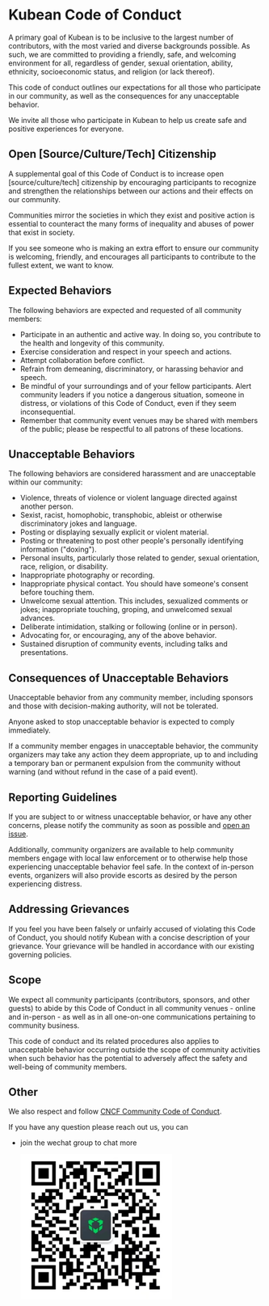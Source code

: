 # Kubean Code of Conduct

A primary goal of Kubean is to be inclusive to the largest number of contributors,
with the most varied and diverse backgrounds possible. As such, we are committed to
providing a friendly, safe, and welcoming environment for all, regardless of gender,
sexual orientation, ability, ethnicity, socioeconomic status, and religion (or lack thereof).

This code of conduct outlines our expectations for all those who participate in our community,
as well as the consequences for any unacceptable behavior.

We invite all those who participate in Kubean to help us create safe and positive experiences for everyone.

## Open [Source/Culture/Tech] Citizenship

A supplemental goal of this Code of Conduct is to increase open [source/culture/tech] citizenship
by encouraging participants to recognize and strengthen the relationships between our actions and
their effects on our community.

Communities mirror the societies in which they exist and positive action is essential to counteract
the many forms of inequality and abuses of power that exist in society.

If you see someone who is making an extra effort to ensure our community is welcoming, friendly,
and encourages all participants to contribute to the fullest extent, we want to know.

## Expected Behaviors

The following behaviors are expected and requested of all community members:

- Participate in an authentic and active way. In doing so, you contribute to the health and longevity of this community.
- Exercise consideration and respect in your speech and actions.
- Attempt collaboration before conflict.
- Refrain from demeaning, discriminatory, or harassing behavior and speech.
- Be mindful of your surroundings and of your fellow participants. Alert community leaders
  if you notice a dangerous situation, someone in distress, or violations of this Code of Conduct,
  even if they seem inconsequential.
- Remember that community event venues may be shared with members of the public; please be
  respectful to all patrons of these locations.

## Unacceptable Behaviors

The following behaviors are considered harassment and are unacceptable within our community:

- Violence, threats of violence or violent language directed against another person.
- Sexist, racist, homophobic, transphobic, ableist or otherwise discriminatory jokes and language.
- Posting or displaying sexually explicit or violent material.
- Posting or threatening to post other people's personally identifying information ("doxing").
- Personal insults, particularly those related to gender, sexual orientation, race, religion, or disability.
- Inappropriate photography or recording.
- Inappropriate physical contact. You should have someone's consent before touching them.
- Unwelcome sexual attention. This includes, sexualized comments or jokes; inappropriate touching, groping, and unwelcomed sexual advances.
- Deliberate intimidation, stalking or following (online or in person).
- Advocating for, or encouraging, any of the above behavior.
- Sustained disruption of community events, including talks and presentations.

## Consequences of Unacceptable Behaviors

Unacceptable behavior from any community member, including sponsors and those with
decision-making authority, will not be tolerated.

Anyone asked to stop unacceptable behavior is expected to comply immediately.

If a community member engages in unacceptable behavior, the community organizers
may take any action they deem appropriate, up to and including a temporary ban or
permanent expulsion from the community without warning (and without refund in the
case of a paid event).

## Reporting Guidelines

If you are subject to or witness unacceptable behavior, or have any other concerns,
please notify the community as soon as possible and [open an issue](https://github.com/kubean-io/kubean/issues).

Additionally, community organizers are available to help community members engage
with local law enforcement or to otherwise help those experiencing unacceptable
behavior feel safe. In the context of in-person events, organizers will also provide
escorts as desired by the person experiencing distress.

## Addressing Grievances

If you feel you have been falsely or unfairly accused of violating this Code of Conduct,
you should notify Kubean with a concise description of your grievance. Your grievance
will be handled in accordance with our existing governing policies.

## Scope

We expect all community participants (contributors, sponsors, and other
guests) to abide by this Code of Conduct in all community venues - online and in-person - as
well as in all one-on-one communications pertaining to community business.

This code of conduct and its related procedures also applies to unacceptable behavior
occurring outside the scope of community activities when such behavior has the potential
to adversely affect the safety and well-being of community members.

## Other

We also respect and follow
[CNCF Community Code of Conduct](https://github.com/cncf/foundation/blob/main/code-of-conduct.md).

If you have any question please reach out us, you can

- join the wechat group to chat more

  ![QR code for Wechat](./docs/images/wechat.png)